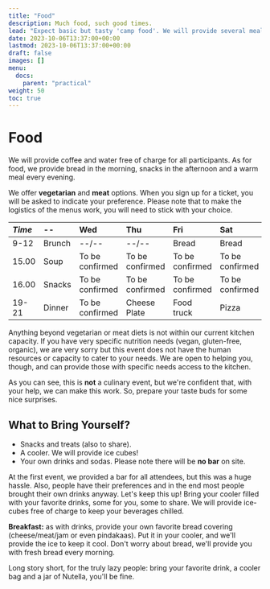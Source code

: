 ```yaml
---
title: "Food"
description: Much food, such good times.
lead: "Expect basic but tasty 'camp food'. We will provide several meals, and you can store your personal food items in our refrigerators. Check out the timetable below to plan for what additional food to bring."
date: 2023-10-06T13:37:00+00:00
lastmod: 2023-10-06T13:37:00+00:00
draft: false
images: []
menu: 
  docs:
    parent: "practical"
weight: 50
toc: true
---
```

# Food

We will provide coffee and water free of charge for all participants. As for food, we provide bread in the morning, snacks in the afternoon and a warm meal every evening. 

We offer **vegetarian** and **meat** options. When you sign up for a ticket, you will be asked to indicate your preference. Please note that to make the logistics of the menus work, you will need to stick with your choice.

| _Time_ | -- | Wed | Thu | Fri | Sat | Sun |
| :--- | :--- | :--- | :--- | :--- | :--- | :--- |
| 9-12 | Brunch | --/-- | --/-- | Bread | Bread | Bread |
| 15.00 | Soup | To be confirmed| To be confirmed |To be confirmed  |To be confirmed | Leftovers |
| 16.00 | Snacks | To be confirmed | To be confirmed | To be confirmed | To be confirmed | Leftovers |
| 19-21 | Dinner  | To be confirmed| Cheese Plate | Food truck | Pizza | --/-- |

Anything beyond vegetarian or meat diets is not within our current kitchen capacity. If you have very specific nutrition needs \(vegan, gluten-free, organic\), we are very sorry but this event does not have the human resources or capacity to cater to your needs. We are open to helping you, though, and can provide those with specific needs access to the kitchen. 

As you can see, this is **not** a culinary event, but we're confident that, with your help, we can make this work. So, prepare your taste buds for some nice surprises. 


## What to Bring Yourself?
* Snacks and treats (also to share).
* A cooler. We will provide ice cubes!
* Your own drinks and sodas. Please note there will be **no bar** on site.

At the first event, we provided a bar for all attendees, but this was a huge hassle. Also, people have their preferences and in the end most people brought their own drinks anyway. Let's keep this up! Bring your cooler filled with your favorite drinks, some for you, some to share. We will provide ice-cubes free of charge to keep your beverages chilled.

**Breakfast:** as with drinks, provide your own favorite bread covering (cheese/meat/jam or even pindakaas). Put it in your cooler, and we'll provide the ice to keep it cool. Don't worry about bread, we'll provide you with fresh bread every morning.

Long story short, for the truly lazy people: bring your favorite drink, a cooler bag and a jar of Nutella, you'll be fine.
